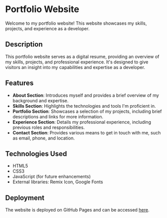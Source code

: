 # Portfolio Website

Welcome to my portfolio website! This website showcases my skills, projects, and experience as a developer.

## Description

This portfolio website serves as a digital resume,  providing an overview of my skills, projects, and professional experience. It's designed to give visitors an insight into my capabilities and expertise as a developer.

## Features

- **About Section**: Introduces myself and provides a brief overview of my background and expertise.
- **Skills Section**: Highlights the technologies and tools I'm proficient in.
- **Portfolio Section**: Showcases a selection of my projects, including brief descriptions and links for more information.
- **Experience Section**: Details my professional experience, including previous roles and responsibilities.
- **Contact Section**: Provides various means to get in touch with me, such as email, phone, and location.

## Technologies Used

- HTML5
- CSS3
- JavaScript (for future enhancements)
- External libraries: Remix Icon, Google Fonts
  
## Deployment
The website is deployed on GitHub Pages and can be accessed [here](https://akshit1535.github.io/portfolio-website/).
